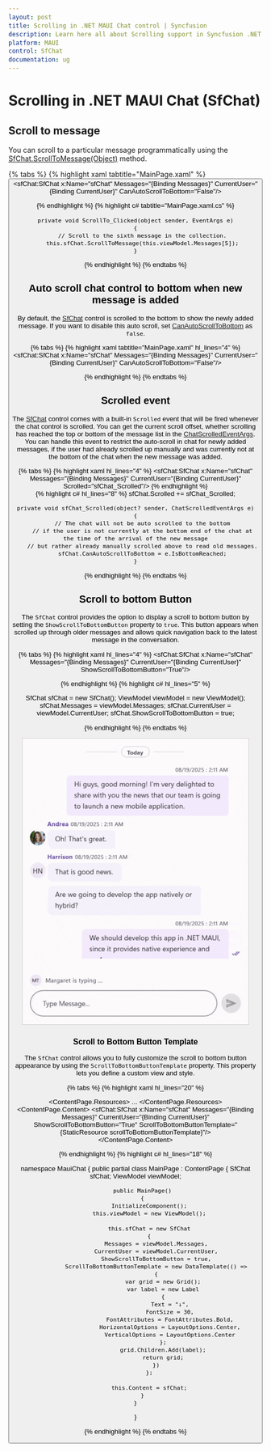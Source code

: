 ```yaml
---
layout: post
title: Scrolling in .NET MAUI Chat control | Syncfusion
description: Learn here all about Scrolling support in Syncfusion .NET MAUI Chat (SfChat) control, its elements, and more.
platform: MAUI
control: SfChat
documentation: ug
---
```


# Scrolling in .NET MAUI Chat (SfChat)

## Scroll to message

You can scroll to a particular message programmatically using the [SfChat.ScrollToMessage(Object)](https://help.syncfusion.com/cr/maui/Syncfusion.Maui.Chat.SfChat.html#Syncfusion_Maui_Chat_SfChat_ScrollToMessage_System_Object_) method.

{% tabs %}
{% highlight xaml tabtitle="MainPage.xaml" %}
    <StackLayout>
        <Button x:Name="ScrollTo" Text="Scroll to message" HeightRequest="100" Clicked="ScrollTo_Clicked" />
        <sfChat:SfChat x:Name="sfChat"
            Messages="{Binding Messages}"
            CurrentUser="{Binding CurrentUser}"
            CanAutoScrollToBottom="False"/>
    </StackLayout>

{% endhighlight %}
{% highlight c# tabtitle="MainPage.xaml.cs" %}

    private void ScrollTo_Clicked(object sender, EventArgs e)
    {
        // Scroll to the sixth message in the collection.
        this.sfChat.ScrollToMessage(this.viewModel.Messages[5]);
    }

{% endhighlight %}
{% endtabs %}

## Auto scroll chat control to bottom when new message is added

By default, the [SfChat](https://help.syncfusion.com/cr/maui/Syncfusion.Maui.Chat.SfChat.html) control is scrolled to the bottom to show the newly added message. If you want to disable this auto scroll, set [CanAutoScrollToBottom](https://help.syncfusion.com/cr/maui/Syncfusion.Maui.Chat.SfChat.html#Syncfusion_Maui_Chat_SfChat_CanAutoScrollToBottom) as `false`.

{% tabs %}
{% highlight xaml tabtitle="MainPage.xaml" hl_lines="4" %}
    <sfChat:SfChat x:Name="sfChat"
                Messages="{Binding Messages}"
                CurrentUser="{Binding CurrentUser}"
                CanAutoScrollToBottom="False"/>  

{% endhighlight %}
{% endtabs %}

## Scrolled event

The [SfChat](https://help.syncfusion.com/cr/maui/Syncfusion.Maui.Chat.SfChat.html) control comes with a built-in `Scrolled` event that will be fired whenever the chat control is scrolled. You can get the current scroll offset, whether scrolling has reached the top or bottom of the message list in the [ChatScrolledEventArgs](https://help.syncfusion.com/cr/maui/Syncfusion.Maui.Chat.ChatScrolledEventArgs.html). You can handle this event to restrict the auto-scroll in chat for newly added messages, if the user had already scrolled up manually and was currently not at the bottom of the chat when the new message was added. 

{% tabs %}
{% highlight xaml hl_lines="4" %}
    <sfChat:SfChat x:Name="sfChat"
                Messages="{Binding Messages}"
                CurrentUser="{Binding CurrentUser}"
                Scrolled="sfChat_Scrolled"/>
{% endhighlight %}  
{% highlight c# hl_lines="8" %}
     sfChat.Scrolled += sfChat_Scrolled;
    
    private void sfChat_Scrolled(object? sender, ChatScrolledEventArgs e)
    {
        // The chat will not be auto scrolled to the bottom
        // if the user is not currently at the bottom end of the chat at the time of the arrival of the new message
        // but rather already manually scrolled above to read old messages.
        sfChat.CanAutoScrollToBottom = e.IsBottomReached;
    }

{% endhighlight %}
{% endtabs %}

## Scroll to bottom Button

The `SfChat` control provides the option to display a scroll to bottom button by setting the `ShowScrollToBottomButton` property to `true`. This button appears when scrolled up through older messages and allows quick navigation back to the latest message in the conversation.

{% tabs %}
{% highlight xaml hl_lines="4" %}
<sfChat:SfChat x:Name="sfChat"
               Messages="{Binding Messages}"
               CurrentUser="{Binding CurrentUser}"
               ShowScrollToBottomButton="True"/>  

{% endhighlight %}
{% highlight c# hl_lines="5" %}

SfChat sfChat = new SfChat();
ViewModel viewModel = new ViewModel();
sfChat.Messages = viewModel.Messages;
sfChat.CurrentUser = viewModel.CurrentUser;
sfChat.ShowScrollToBottomButton = true;

{% endhighlight %}
{% endtabs %}

![Scroll to bottom button in .NET MAUI Chat](images/scrolling/maui-chat-scroll-to-bottom-button.gif)

### Scroll to Bottom Button Template

The `SfChat` control allows you to fully customize the scroll to bottom button appearance by using the `ScrollToBottomButtonTemplate` property. This property lets you define a custom view and style.

{% tabs %}
{% highlight xaml hl_lines="20" %}

<ContentPage.Resources>
    <ResourceDictionary>
        <DataTemplate x:Key="scrollToBottomButtonTemplate">
            <Grid>
                <Label Text="↓"
                       FontSize="30"
                       FontAttributes="Bold"
                       HorizontalOptions="Center"
                       VerticalOptions="Center" />
                       ...
            </Grid>
        </DataTemplate>
    </ResourceDictionary>
</ContentPage.Resources>
<ContentPage.Content>
       <sfChat:SfChat x:Name="sfChat"
                Messages="{Binding Messages}"
                CurrentUser="{Binding CurrentUser}"
                ShowScrollToBottomButton="True"
                ScrollToBottomButtonTemplate="{StaticResource scrollToBottomButtonTemplate}"/>  
</ContentPage.Content>

{% endhighlight %}
{% highlight c# hl_lines="18" %}

namespace MauiChat
{
    public partial class MainPage : ContentPage
    {
        SfChat sfChat;
        ViewModel viewModel;

        public MainPage()
        {
            InitializeComponent();
            this.viewModel = new ViewModel();

            this.sfChat = new SfChat
            {
                Messages = viewModel.Messages,
                CurrentUser = viewModel.CurrentUser,
                ShowScrollToBottomButton = true,
                ScrollToBottomButtonTemplate = new DataTemplate(() =>
                {
                    var grid = new Grid();
                    var label = new Label
                    {
                        Text = "↓",
                        FontSize = 30,
                        FontAttributes = FontAttributes.Bold,
                        HorizontalOptions = LayoutOptions.Center,
                        VerticalOptions = LayoutOptions.Center
                    };
                    grid.Children.Add(label);
                    return grid;
                })
            };

            this.Content = sfChat;
        }
    }
}

{% endhighlight %}
{% endtabs %}